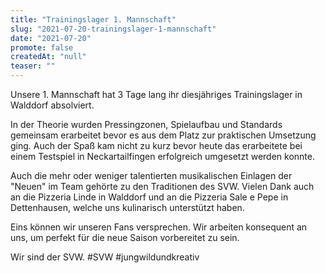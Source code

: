 ```yaml
---
title: "Trainingslager 1. Mannschaft"
slug: "2021-07-20-trainingslager-1-mannschaft"
date: "2021-07-20"
promote: false
createdAt: "null"
teaser: ""
---
```

Unsere 1. Mannschaft hat 3 Tage lang ihr diesjähriges Trainingslager in Walddorf absolviert.


In der Theorie wurden Pressingzonen, Spielaufbau und Standards gemeinsam erarbeitet bevor es aus dem Platz zur praktischen Umsetzung ging. Auch der Spaß kam nicht zu kurz bevor heute das erarbeitete bei einem Testspiel in Neckartailfingen erfolgreich umgesetzt werden konnte.


Auch die mehr oder weniger talentierten musikalischen Einlagen der "Neuen" im Team gehörte zu den Traditionen des SVW. Vielen Dank auch an die Pizzeria Linde in Walddorf und an die Pizzeria Sale e Pepe in Dettenhausen, welche uns kulinarisch unterstützt haben.


Eins können wir unseren Fans versprechen. Wir arbeiten konsequent an uns, um perfekt für die neue Saison vorbereitet zu sein.


Wir sind der SVW. #SVW #jungwildundkreativ
